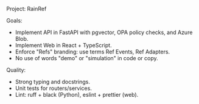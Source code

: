 ﻿Project: RainRef

Goals:
- Implement API in FastAPI with pgvector, OPA policy checks, and Azure Blob.
- Implement Web in React + TypeScript.
- Enforce "Refs" branding: use terms Ref Events, Ref Adapters.
- No use of words "demo" or "simulation" in code or copy.

Quality:
- Strong typing and docstrings.
- Unit tests for routers/services.
- Lint: ruff + black (Python), eslint + prettier (web).
